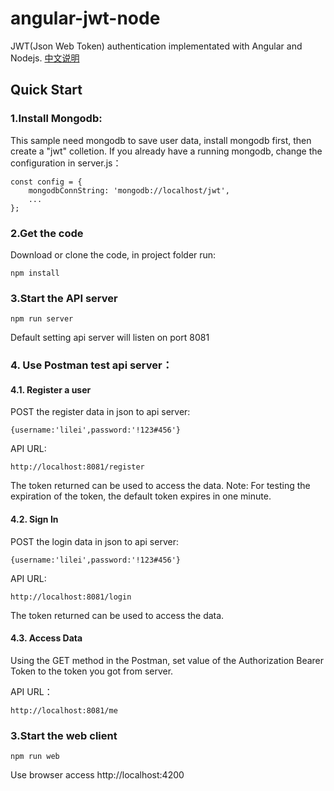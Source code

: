 # angular-jwt-node 
JWT(Json Web Token) authentication implementated with Angular and Nodejs.
[中文说明](README.zh_CN.md)

## Quick Start

### 1.Install Mongodb:
This sample need mongodb to save user data, install mongodb first, then create a "jwt" colletion.
If you already have a running mongodb, change the configuration in server.js：
```
const config = {
    mongodbConnString: 'mongodb://localhost/jwt',
    ...
};
```

### 2.Get the code
Download or clone the code, in project folder run:
```
npm install
```

### 3.Start the API server
```
npm run server
```
Default setting api server will listen on port 8081 

### 4. Use Postman test api server：

#### 4.1. Register a user
POST the register data in json to api server:
```
{username:'lilei',password:'!123#456'}
``` 
API URL:
```
http://localhost:8081/register
```
The token returned can be used to access the data. 
Note: For testing the expiration of the token, the default token expires in one minute.

#### 4.2. Sign In 
POST the login data in json to api server:
```
{username:'lilei',password:'!123#456'}
``` 
API URL:
```
http://localhost:8081/login
```
The token returned can be used to access the data.

#### 4.3. Access Data
Using the GET method in the Postman, set value of the Authorization Bearer Token to the token you got from server.

API URL：
```
http://localhost:8081/me
```
### 3.Start the web client
```
npm run web
```
Use browser access http://localhost:4200

